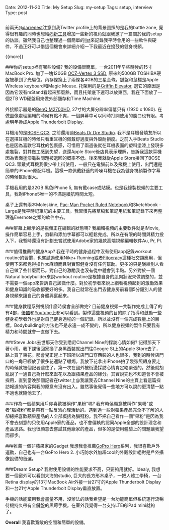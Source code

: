 Date: 2012-11-20
Title: My Setup
Slug: my-setup
Tags: setup, interview
Type: post

![<Alt>](<http://cdn.mckaywei.com/post-img/zone.jpg>"Battle station")

前兩天[@darrenest](https://twitter.com/darrenest)注意到我Twitter profile上的背景圖照的是我的battle zone, 覺得很有趣的同時也想給[@新工具](http://xingongju.com/)增加一些新的視角就跟我邀了一篇關於我的setup的訪談。雖然我自己也整理過一個簡單的[list](http://mckaywei.com/post/stuff-i-use)來記錄我平時會用的一些軟件與硬件，不過正好可以借這個機會來詳細介紹一下我最近在搗鼓的健身視頻。

{{more}}

###你的setup裡有哪些設備?
我的設備很簡單，一台2011年早些時候的15寸MacBook Pro. 加了一塊120GB [OCZ-Vertex 3 SSD](http://www.ocztechnology.com/ocz-vertex-3-sata-iii-2-5-ssd.html), 原來的500GB TOSHIBA硬盤被移到了光驅位。內存條換上了兩條各4GB的三星金條。鍵盤和鼠標是Apple Wireless keyboard和Magic Mouse. 托架用的是[Griffin Elevator](http://store.griffintechnology.com/elevator), 選它的原因是因為它沒有mStand看起來那麼熱，而且托架底下還可以放東西，我在下面放了一個2TB WD硬盤用來做外部儲存和Time Machine.

外接顯示器是的[BenQ M2700HD](http://www.benq.com.au/product/monitor/m2700hd), 27寸的大屏分辨率偏低只有 (1920 x 1080). 在做圖像處理編輯的時候有點不爽，一個屏幕中可以同時打開使用的窗口也有限。考慮明年換成Apple Thunderbolt Display.

耳機用的是[BOSE QC3](http://worldwide.bose.com/axa/en_au/web/quietcomfort_3/page.html), 之前還用過[Beats Dr Dre Studio](http://www.beatsbydre.com/headphones/beats-studio/beats-studio,default,pd.html). 我不是耳機發燒友所以在選擇耳機的時候只看重耳機的佩戴舒適度與外殼耐損度。之前入手Beats Studio也是因為喜歡它耳枕的包裹感，可惜用了兩週後就在耳機表面的塑料塗漆上發現多處龜裂，對其做工感到失望，送還Apple Store後店員表示理解，告訴我這款耳機因為表面塗漆龜裂問題被退回的概率不低。後來我就從Apple Store接回了BOSE QC3. 頭戴式耳機我很少帶上街使用，一般只在電腦前以及飛機上使用，出門還是簡單的iPhone原配耳機。這樣一款佩戴舒適的降噪耳機在我為健身視頻製作字幕的時候幫助很大。

手機我用的是32GB 黑色iPhone 5, 無有戴case或貼膜。也是我錄製視頻的主要工具，我對iPhone5唯一的不滿是續航時間太短。

桌子上還有兩本Moleskine, [Pac-Man Pocket Ruled Notebook](http://www.moleskine.com/en/news/moleskine_pac-man)和Sketchbook - Large是我平時記筆記的主要工具。我習慣先將草稿和筆記用紙和筆記錄下來再整理進Evernote之類的軟件中去。

###屏幕上顯示的是視頻正在編輯的狀態嗎?
我編輯視頻的主要軟件就是iMovie, 操作簡單容易上手，剪輯和添加字幕都可以輕鬆完成。所以在有限的時間與精力投入下，我暫時還沒有計劃去嘗試使用Adobe家的幾款高端視頻編輯軟件Au, Pr, Pl.

###值得推薦的健身App?
我在平時的健身過程中沒有使用app記錄workout routine的習慣，也嘗試過使用Nike+ Running或者[Fitocracy](https://www.fitocracy.com/)這種社交類應用，但使用下來都覺得操作太麻煩而且對實際健身沒有任何幫助。更多的只是曬給別人看自己做了些什麼而已。對自己的激勵我也沒有從中體會到半點。另外對於一個Natural bodybuilder來說workout routine是根據自身的肌肉狀況來做調整的，並不需要一個app來告訴自己該做什麼。對於初學者來說上網看視頻起到的激勵效果和健身知識的吸收都要好的多。我自己就常在出門去健身房前看個5分鐘別人的健身視頻來讓自己的身體興奮起來。

###健身教程系列視頻什麼時侯會全部做完?
目前健身視頻一共製作完成上傳了的有4部，[優酷](http://i.youku.com/mckaywei)和[Youtube](http://www.youtube.com/playlist?list=PL7jxHwT7b7RJDmV4fyhl0HqNsYrqFAhtM)上都可以看到。製作這些視頻的目的除了指導和鼓勵一些健身初學者外也是對自己健身過程的一個記錄。所以並沒有一個完成數量上的目標。Bodybuilding的方法也不是永遠一成不變的，所以健身視頻的製作只要我有精力和時間就會一直做下去。

###Steve Jobs去世那天你受到悉尼Channel Nine的採訪心情如何?
記得那天下著小雨，我下課後回家換了身黑西裝就出門往Geogre St上的Apple Store去了，路上買了束花。那會兒正趕上下班所以店門口穿西裝的人也很多，我到的時候店門口的一角已經放了很多花還點了蠟燭。我放下花拿出iPhone拍了幾张照轉身要走的時候就被個記者逮住了。第一次在國外被街邊採訪心情肯定略緊張的，然後就胡亂說了一通自己為什麼來獻花以及跟蘋果產品的緣分。其實說完也不知道會不會被採用，直到當晚那個記者在twitter上@我讓我去Channel Nine的主頁上看這篇採訪報道的內容與我的原意有沒有出入。雖然事後覺得一些地方可以說的更清楚一點不過也就隨他去了。

###作為一個蘋果用戶你喜歡被稱作"果粉"嗎?
我有時侯願意被稱作"果粉"或者"腦殘粉"都是帶有一點反派心理活動的。遇到過一些對蘋果產品完全不了解的人卻總把喜歡蘋果產品的人全部概括為腦殘粉。我不把自己看作一個"果粉"是因為我不會去刻意的只使用Apple家的產品，也不會偏執的認同Apple全部的設計理念和產品思路。我也很願意去嘗試其他廠家的產品，但多的是使用體驗上的問題讓我望而卻步。

###推薦一個非蘋果家的Gadget
我想我會推薦[GoPro Hero](http://gopro.com/)系列，我很喜歡戶外運動，自己也有一台GoPro Hero 2. 小巧防水外加超cool的外觀設計絕對是戶外攝像設備的首選。

###Dream Setup?
我對使用設備的性能要求不高，只要夠用就好。Idealy, 我想要一個窗外可以看到大海的studio, 巨大的長方形木桌子，一把人體工學椅，一台Retina display的13寸MacBook Air外接一台27寸的Apple Thunderbolt Display和一台21寸Apple Thunderbolt Display垂直放置。

手機的話能棄用我會盡量不用，沒辦法的話我希望是一台功能簡單但系統運行流暢待機持久帶有全鍵盤的黑莓手機。在室外我覺得一台支持LTE的iPad mini就夠了。

**Overall** 我喜歡寬敞的空間和簡單的設備。


